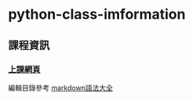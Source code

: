 # python-class-imformation
## 課程資訊
### [上課網頁](https://meet.google.com/bio-hmps-bpr)

編輯目錄參考 [markdown語法大全](https://hackmd.io/@eMP9zQQ0Qt6I8Uqp2Vqy6w/SyiOheL5N/%2FBVqowKshRH246Q7UDyodFA?type=book)

